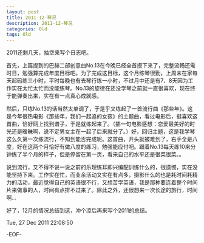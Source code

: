 ```yaml
---
layout: post
title: 2011-12-琴况
description: 2011-12-琴况
categories: Old
tags: Old
---
```

2011还剩几天，抽空来写个日志吧。

  
首先，上篇提到的巴赫二部创意曲No.13在今晚已经全首摸下来了，完整流畅还需时日，勉强算完成年度目标吧。为了完成这目标，这个月练琴很勤，上周末在家每天起码练三小时，平时每晚也有去琴行练一小时，不过月中还是有7、8天因为工作实在太忙太忙而没能练琴。No.13的旋律在还没学琴之前就一直很喜欢，现在终于能弹奏出来，实在有一点真心成就感。

  
然后，只练No.13的话当然太单调了，于是乎又练起了一首流行曲《那些年》。这是今年很热电影《那些年，我们一起追的女孩》的主题曲，看过电影后，挺喜欢这首曲，恰好网上找到谱子，于是就练起来了。（插一句电影感想：恋爱最美好的时光还是暧昧啊，说不定男女主在一起了后来就分了。）好，回归主题，这是我学琴这么久第一次练流行，不知到能否完成呢。这首曲，开头就被难到了，右手全是八度，好在这两个月恰好有做八度的练习，勉强能应付吧。跟着No.13每天练10来分钟练了半个月的样子，但是停留在第一页，看来自己的水平还是很菜很菜。。

  
说到流行，又不得不说一说之前的乐理练耳即兴编配训练什么的，很遗憾，实在没能坚持下来。工作实在忙，而业余活动又实在有点多，摄影什么的也是耗时间耗精力的活动，最近觉得自己的英语很不行，又想苦学英语，我是那种要连着整个时间片来做事的人，时间有点排不过来了。除此之外，还很想来一次长途的旅行，时间啊...

  
好了，12月的情况总结到这，冲个凉后再来写个2011的总结。

Tue, 27 Dec 2011 22:08:50

-EOF-